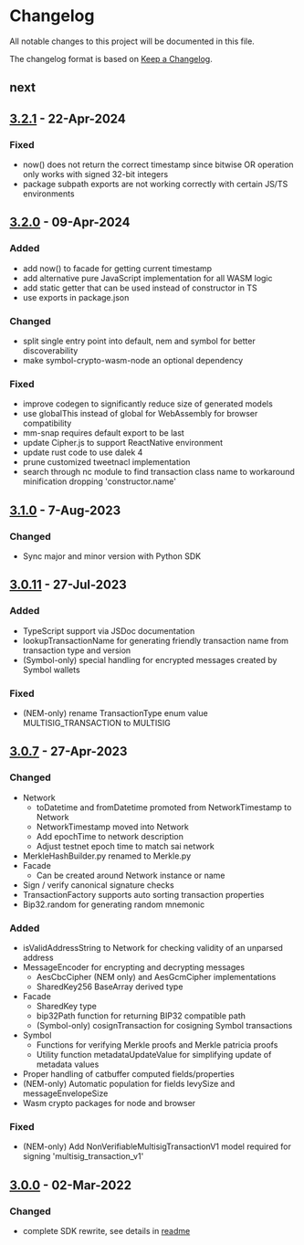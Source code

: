 # Changelog
All notable changes to this project will be documented in this file.

The changelog format is based on [Keep a Changelog](https://keepachangelog.com/en/1.0.0/).

## next

## [3.2.1] - 22-Apr-2024

### Fixed
- now() does not return the correct timestamp since bitwise OR operation only works with signed 32-bit integers
- package subpath exports are not working correctly with certain JS/TS environments

## [3.2.0] - 09-Apr-2024

### Added
- add now() to facade for getting current timestamp
- add alternative pure JavaScript implementation for all WASM logic
- add static getter that can be used instead of constructor in TS
- use exports in package.json

### Changed
- split single entry point into default, nem and symbol for better discoverability
- make symbol-crypto-wasm-node an optional dependency

### Fixed
- improve codegen to significantly reduce size of generated models
- use globalThis instead of global for WebAssembly for browser compatibility
- mm-snap requires default export to be last
- update Cipher.js to support ReactNative environment
- update rust code to use dalek 4
- prune customized tweetnacl implementation
- search through nc module to find transaction class name to workaround minification dropping 'constructor.name'

## [3.1.0] - 7-Aug-2023

### Changed
 - Sync major and minor version with Python SDK

## [3.0.11] - 27-Jul-2023

### Added
 - TypeScript support via JSDoc documentation
 - lookupTransactionName for generating friendly transaction name from transaction type and version
 - (Symbol-only) special handling for encrypted messages created by Symbol wallets

### Fixed
 - (NEM-only) rename TransactionType enum value MULTISIG_TRANSACTION to MULTISIG

## [3.0.7] - 27-Apr-2023

### Changed
 - Network
   - toDatetime and fromDatetime promoted from NetworkTimestamp to Network
   - NetworkTimestamp moved into Network
   - Add epochTime to network description
   - Adjust testnet epoch time to match sai network
 - MerkleHashBuilder.py renamed to Merkle.py
 - Facade
   - Can be created around Network instance or name
 - Sign / verify canonical signature checks
 - TransactionFactory supports auto sorting transaction properties
 - Bip32.random for generating random mnemonic

### Added
 - isValidAddressString to Network for checking validity of an unparsed address
 - MessageEncoder for encrypting and decrypting messages
   - AesCbcCipher (NEM only) and AesGcmCipher implementations
   - SharedKey256 BaseArray derived type
 - Facade
   - SharedKey type
   - bip32Path function for returning BIP32 compatible path
   - (Symbol-only) cosignTransaction for cosigning Symbol transactions
 - Symbol
   - Functions for verifying Merkle proofs and Merkle patricia proofs
   - Utility function metadataUpdateValue for simplifying update of metadata values
 - Proper handling of catbuffer computed fields/properties
 - (NEM-only) Automatic population for fields levySize and messageEnvelopeSize
 - Wasm crypto packages for node and browser

### Fixed
 - (NEM-only) Add NonVerifiableMultisigTransactionV1 model required for signing 'multisig_transaction_v1'

## [3.0.0] - 02-Mar-2022

### Changed
 - complete SDK rewrite, see details in [readme](README.md)

[3.2.1]: https://github.com/symbol/symbol/compare/sdk%2Fjavascript%2Fv3.2.0...sdk%2Fjavascript%2Fv3.2.1
[3.2.0]: https://github.com/symbol/symbol/compare/sdk%2Fjavascript%2Fv3.1.0...sdk%2Fjavascript%2Fv3.2.0
[3.1.0]: https://github.com/symbol/symbol/compare/sdk%2Fjavascript%2Fv3.0.11...sdk%2Fjavascript%2Fv3.1.0
[3.0.11]: https://github.com/symbol/symbol/compare/sdk%2Fjavascript%2Fv3.0.7...sdk%2Fjavascript%2Fv3.0.11
[3.0.7]: https://github.com/symbol/symbol/compare/sdk%2Fjavascript%2Fv3.0.0...sdk%2Fjavascript%2Fv3.0.7
[3.0.0]: https://github.com/symbol/symbol/releases/tag/sdk%2Fjavascript%2Fv3.0.0
